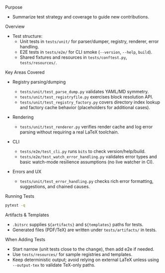 Purpose

- Summarize test strategy and coverage to guide new contributions.

Overview

- Test structure:
  - Unit tests in `tests/unit/` for parser/dumper, registry, renderer,
    error handling.
  - E2E tests in `tests/e2e/` for CLI smoke (`--version`, `--help`, `build`).
  - Shared fixtures and resources in `tests/conftest.py`, `tests/resources/`.

Key Areas Covered

- Registry parsing/dumping
  - `tests/unit/test_parse_dump.py` validates YAML/MD symmetry.
  - `tests/unit/test_registryfile.py` exercises block resolution API.
  - `tests/unit/test_registry_factory.py` covers directory index lookup and
    factory cache behavior (placeholders for additional cases).

- Rendering
  - `tests/unit/test_renderer.py` verifies render cache and log error parsing
    without requiring a real LaTeX toolchain.

- CLI
  - `tests/e2e/test_cli.py` runs `bits` to check version/help/build.
  - `tests/e2e/test_watch_error_handling.py` validates error types and basic
    watch-mode resilience assumptions (no live watcher in CI).

- Errors and UX
  - `tests/unit/test_error_handling.py` checks rich error formatting,
    suggestions, and chained causes.

Running Tests

```bash
pytest -q
```

Artifacts & Templates

- `.bitsrc` supplies `${artifacts}` and `${templates}` paths for tests.
- Generated files (PDF/TeX) are written under `tests/artifacts/` in tests.

When Adding Tests

- Start narrow (unit tests close to the change), then add e2e if needed.
- Use `tests/resources/` for sample registries and templates.
- Keep deterministic output; avoid relying on external LaTeX unless using
  `--output-tex` to validate TeX-only paths.

